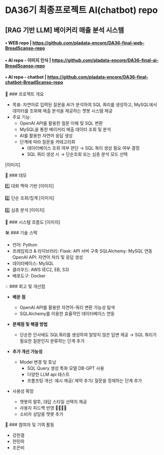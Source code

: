 # DA36기 최종프로젝트 AI(chatbot) repo
## [RAG 기반 LLM] 베이커리 매출 분석 시스템

#### • WEB repo | https://github.com/pladata-encore/DA36-final-web-BreadScanso-repo
#### • AI repo - 이미지 인식 | https://github.com/pladata-encore/DA36-final-ai-BreadScanso-repo
#### • AI repo - chatbot | https://github.com/pladata-encore/DA36-final-chatbot-BreadScanso-repo

📌 ### 프로젝트 개요
- 목표: 자연어로 입력된 질문을 AI가 분석하여 SQL 쿼리를 생성하고, MySQL에서 데이터를 조회해 매출 분석을 제공하는 챗봇 시스템 제공
- 주요 기능:
  - OpenAI API를 활용한 질문 이해 및 SQL 변환
  - MySQL을 통한 베이커리 매출 데이터 조회 및 분석
  - AI를 활용한 자연어 응답 생성
  - 단계에 따라 질문을 카테고리화
    - 데이터베이스 조회 여부 판단 → SQL 쿼리 생성 필요 여부 결정
    - SQL 쿼리 생성 시 → 단순조회 또는 심층 분석 모드 선택

[이미지]



📸 ### 데모

1️⃣ 대화 맥락 기반
[이미지]


2️⃣ 단순 조회/집계
[이미지]


3️⃣ 심층 분석 
[이미지]








🌊 ### 시스템 흐름도
[이미지]



🛠 ### 기술 스택
- 언어: Python
- 프레임워크 & 라이브러리:
  Flask: API 서버 구축
  SQLAlchemy: MySQL 연동
  OpenAI API: 자연어 처리 및 응답 생성
- 데이터베이스: MySQL
- 클라우드: AWS (EC2, EB, S3)
- 배포도구: Docker



💡 ### 회고 및 개선점
- __배운 점__
  - OpenAI API를 활용한 자연어-쿼리 변환 가능성 탐색
  - SQLAlchemy를 이용한 효율적인 데이터베이스 연동
    
- __문제점 및 해결 방법__
  - 단순한 인사에도 SQL쿼리를 생성하여 알맞지 않은 답변 제공
    → SQL 쿼리가 필요한 질문인지 분류하는 단계 추가
    
- __추가 개선 가능성__
  - Model 변경 및 튜닝
    - SQL Query 생성 특화 모델 DB-GPT 사용
    - 다양한 LLM api 테스트
    - 프롬프팅 개선: 예시 제공/ 제약 추가/ 질문을 정제하는 단계 추가
 - 사용성 확장
    - 챗봇의 말투, 대답 스타일 선택지 제공
    - 사용자 피드백 반영 👍🏻👎🏻
    - 소비자 상담용 챗봇 추가



👥 ### 참여자 및 기여 활동
- 강한결
- 전민하
- 조은비
